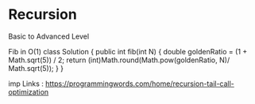# Recursion
Basic to Advanced Level 

Fib in O(1)
class Solution {
    public int fib(int N) {
        double goldenRatio = (1 + Math.sqrt(5)) / 2;
        return (int)Math.round(Math.pow(goldenRatio, N)/ Math.sqrt(5));
    }
} 


imp Links :
https://programmingwords.com/home/recursion-tail-call-optimization
